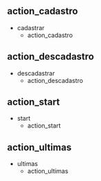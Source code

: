 ## action_cadastro
* cadastrar
    - action_cadastro

## action_descadastro
* descadastrar
    - action_descadastro

## action_start
* start
    - action_start

## action_ultimas
* ultimas
    - action_ultimas